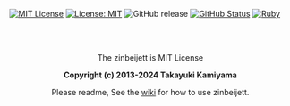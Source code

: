 [![MIT License](http://img.shields.io/badge/license-MIT-blue.svg?style=flat)](LICENSE) [![License: MIT](https://img.shields.io/badge/License-MIT-yellow.svg)](https://opensource.org/licenses/MIT) ![GitHub release](https://img.shields.io/github/release/takkii/zinbeijett.svg?style=flat) [![GitHub Status](https://img.shields.io/github/last-commit/takkii/zinbeijett.svg?style=flat)](GitHub) [![Ruby](https://github.com/takkii/zinbeijett/actions/workflows/ruby.yml/badge.svg?branch=main)](https://github.com/takkii/zinbeijett/actions/workflows/ruby.yml)

<br /><br />

<div align="center">
  <p> The zinbeijett is MIT License </p>
  <b> Copyright (c) 2013-2024 Takayuki Kamiyama </b>
  <p> Please readme, See the <a href="https://github.com/takkii/zinbeijett/wiki/%E4%BB%95%E6%A7%98">wiki</a> for how to use zinbeijett. </p>
</div>

<br />
